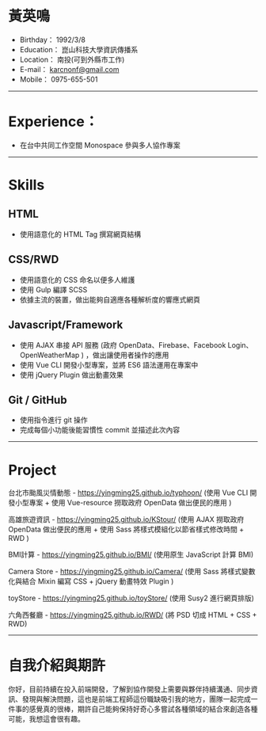 # 黃英鳴
* Birthday： 1992/3/8
* Education： 崑山科技大學資訊傳播系
* Location： 南投(可到外縣市工作)
* E-mail： karcnonf@gmail.com
* Mobile： 0975-655-501
---
# Experience：

* 在台中共同工作空間 Monospace 參與多人協作專案

- - -
# Skills

## HTML
* 使用語意化的 HTML Tag 撰寫網頁結構

## CSS/RWD
* 使用語意化的 CSS 命名以便多人維護
* 使用 Gulp 編譯 SCSS
* 依據主流的裝置，做出能夠自適應各種解析度的響應式網頁


## Javascript/Framework
* 使用 AJAX 串接 API 服務 (政府 OpenData、Firebase、Facebook Login、OpenWeatherMap ) ，做出讓使用者操作的應用
* 使用 Vue CLI 開發小型專案，並將 ES6 語法運用在專案中
* 使用 jQuery Plugin 做出動畫效果


## Git / GitHub
* 使用指令進行 git 操作
* 完成每個小功能後能習慣性 commit 並描述此次內容


- - -
# Project

台北市颱風災情動態 - https://yingming25.github.io/typhoon/
(使用 Vue CLI 開發小型專案 + 使用 Vue-resource 撈取政府 OpenData 做出便民的應用 )

高雄旅遊資訊 - https://yingming25.github.io/KStour/
(使用 AJAX 撈取政府 OpenData  做出便民的應用 + 使用 Sass 將樣式模組化以節省樣式修改時間 + RWD )

BMI計算 - https://yingming25.github.io/BMI/
(使用原生 JavaScript 計算 BMI)

Camera Store - https://yingming25.github.io/Camera/
(使用 Sass 將樣式變數化與結合 Mixin 編寫 CSS  +   jQuery 動畫特效 Plugin )

toyStore - https://yingming25.github.io/toyStore/
(使用 Susy2 進行網頁排版)

六角西餐廳 - https://yingming25.github.io/RWD/
(將 PSD 切成 HTML + CSS + RWD)





- - -
# 自我介紹與期許

你好，目前持續在投入前端開發，了解到協作開發上需要與夥伴持續溝通、同步資訊、發現與解決問題，這也是前端工程師這份職缺吸引我的地方，團隊一起完成一件事的感覺真的很棒，期許自己能夠保持好奇心多嘗試各種領域的結合來創造各種可能，我想這會很有趣。